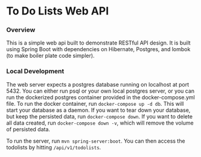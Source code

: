 # To Do Lists Web API

### Overview

This is a simple web api built to demonstrate RESTful API design. It is built using Spring Boot with dependencies on Hibernate, Postgres, and lombok (to make boiler plate code simpler).

### Local Development

The web server expects a postgres database running on localhost at port 5432. You can either run psql or your own local postgres server, or you can run the dockerized postgres container provided in the docker-compose.yml file. To run the docker container, run `docker-compose up -d db`. This will start your database as a daemon. If you want to tear down your database, but keep the persisted data, run `docker-compose down`. If you want to delete all data created, run `docker-compose down -v`, which will remove the volume of persisted data.

To run the server, run `mvn spring-server:boot`. You can then access the todolists by hitting `/api/v1/todolists`.